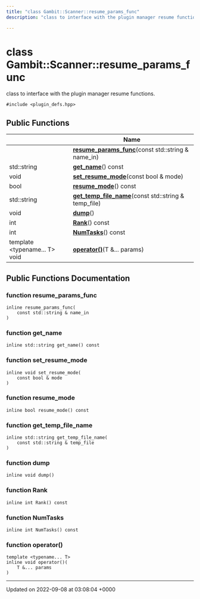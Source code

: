 ```yaml
---
title: "class Gambit::Scanner::resume_params_func"
description: "class to interface with the plugin manager resume functions. "

---
```


# class Gambit::Scanner::resume_params_func



class to interface with the plugin manager resume functions. 


`#include <plugin_defs.hpp>`

## Public Functions

|                | Name           |
| -------------- | -------------- |
| | **[resume_params_func](/documentation/code/classes/classgambit_1_1scanner_1_1resume__params__func/#function-resume-params-func)**(const std::string & name_in) |
| std::string | **[get_name](/documentation/code/classes/classgambit_1_1scanner_1_1resume__params__func/#function-get-name)**() const |
| void | **[set_resume_mode](/documentation/code/classes/classgambit_1_1scanner_1_1resume__params__func/#function-set-resume-mode)**(const bool & mode) |
| bool | **[resume_mode](/documentation/code/classes/classgambit_1_1scanner_1_1resume__params__func/#function-resume-mode)**() const |
| std::string | **[get_temp_file_name](/documentation/code/classes/classgambit_1_1scanner_1_1resume__params__func/#function-get-temp-file-name)**(const std::string & temp_file) |
| void | **[dump](/documentation/code/classes/classgambit_1_1scanner_1_1resume__params__func/#function-dump)**() |
| int | **[Rank](/documentation/code/classes/classgambit_1_1scanner_1_1resume__params__func/#function-rank)**() const |
| int | **[NumTasks](/documentation/code/classes/classgambit_1_1scanner_1_1resume__params__func/#function-numtasks)**() const |
| template <typename... T\> <br>void | **[operator()](/documentation/code/classes/classgambit_1_1scanner_1_1resume__params__func/#function-operator)**(T &... params) |

## Public Functions Documentation

### function resume_params_func

```
inline resume_params_func(
    const std::string & name_in
)
```


### function get_name

```
inline std::string get_name() const
```


### function set_resume_mode

```
inline void set_resume_mode(
    const bool & mode
)
```


### function resume_mode

```
inline bool resume_mode() const
```


### function get_temp_file_name

```
inline std::string get_temp_file_name(
    const std::string & temp_file
)
```


### function dump

```
inline void dump()
```


### function Rank

```
inline int Rank() const
```


### function NumTasks

```
inline int NumTasks() const
```


### function operator()

```
template <typename... T>
inline void operator()(
    T &... params
)
```


-------------------------------

Updated on 2022-09-08 at 03:08:04 +0000